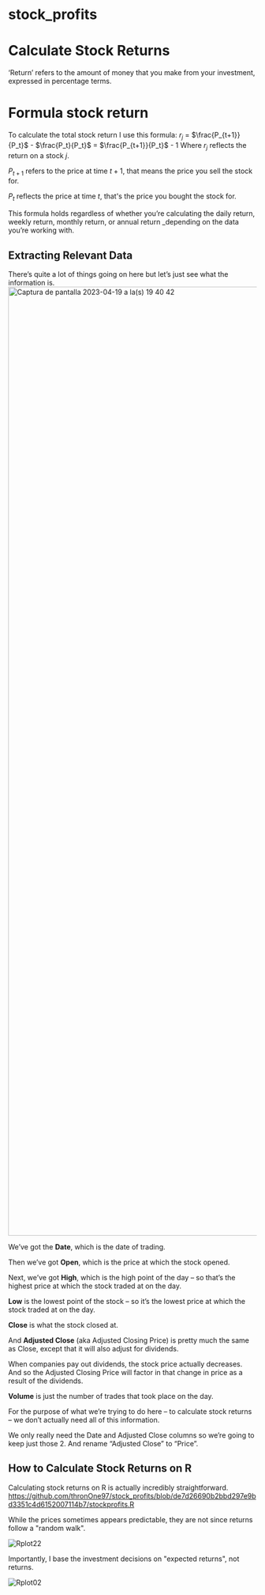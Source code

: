 # stock_profits
# Calculate Stock Returns

‘Return’ refers to the amount of money that you make from your investment, expressed in percentage terms.


# Formula  stock return 

To calculate the total stock return I use this formula:
$r_j$ = $\frac{P_{t+1}}{P_t}$ - $\frac{P_t}{P_t}$ = $\frac{P_{t+1}}{P_t}$ - $1$
Where $r_j$ reflects the return on a stock $j$.

$P_{t+1}$  refers to the price at time $t+1$, that means the price you sell the stock for.

$P_t$ reflects the price at time $t$, that's the price you bought the stock for.

This formula holds regardless of whether you’re calculating the daily return, weekly return, monthly return, or annual return _depending on the data you’re working with.

##  Extracting Relevant Data
There’s quite a lot of things going on here but let’s just see what the information is.
<img width="1920" alt="Captura de pantalla 2023-04-19 a la(s) 19 40 42" src="https://user-images.githubusercontent.com/81563915/233237148-65bce846-f846-4f60-aaa7-711bcb0edb19.png">


We’ve got the  **Date**, which is the date of trading.

Then we’ve got  **Open**, which is the price at which the stock opened.

Next, we’ve got  **High**, which is the high point of the day – so that’s the highest price at which the stock traded at on the day.

**Low**  is the lowest point of the stock – so it’s the lowest price at which the stock traded at on the day.

**Close**  is what the stock closed at.

And  **Adjusted Close**  (aka Adjusted Closing Price) is pretty much the same as Close, except that it will also adjust for dividends.

When companies pay out dividends, the stock price actually decreases. And so the Adjusted Closing Price will factor in that change in price as a result of the dividends.


**Volume**  is just the number of trades that took place on the day.

For the purpose of what we’re trying to do here – to calculate stock returns – we don’t actually need all of this information.

We only really need the Date and Adjusted Close columns so we’re going to keep just those 2. And rename “Adjusted Close” to “Price”.


## How to Calculate Stock Returns on R

Calculating stock returns on R is actually incredibly straightforward.
https://github.com/thronOne97/stock_profits/blob/de7d26690b2bbd297e9bd3351c4d6152007114b7/stockprofits.R

While the prices sometimes appears predictable, they are not since returns follow a "random walk".

![Rplot22](https://user-images.githubusercontent.com/81563915/233237769-e9e9481b-71cb-4208-a936-46db4c17d63a.png)

Importantly, I base the investment decisions on "expected returns", not returns.

![Rplot02](https://user-images.githubusercontent.com/81563915/233237964-89bb3d66-61cd-47ec-a89b-d915bed6582b.png)
